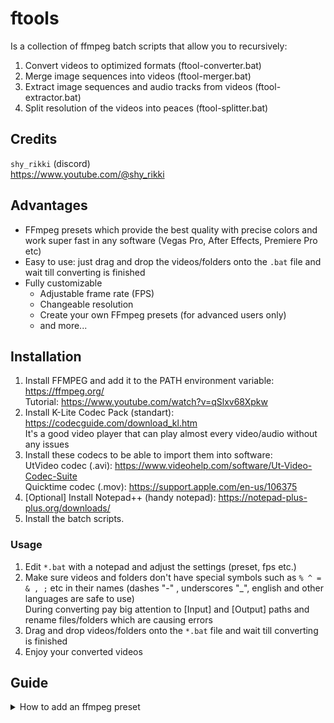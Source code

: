 # ftools
Is a collection of ffmpeg batch scripts that allow you to recursively:  
1. Convert videos to optimized formats (ftool-converter.bat)  
2. Merge image sequences into videos (ftool-merger.bat)  
3. Extract image sequences and audio tracks from videos (ftool-extractor.bat)  
4. Split resolution of the videos into peaces (ftool-splitter.bat)  

## Credits
`shy_rikki` (discord)  
https://www.youtube.com/@shy_rikki  

## Advantages
- FFmpeg presets which provide the best quality with precise colors and work super fast in any software (Vegas Pro, After Effects, Premiere Pro etc)
- Easy to use: just drag and drop the videos/folders onto the `.bat` file and wait till converting is finished
- Fully customizable
  - Adjustable frame rate (FPS)
  - Changeable resolution
  - Create your own FFmpeg presets (for advanced users only)
  - and more...

## Installation
1. Install FFMPEG and add it to the PATH environment variable: https://ffmpeg.org/  
Tutorial: https://www.youtube.com/watch?v=qSlxv68Xpkw  
2. Install K-Lite Codec Pack (standart): https://codecguide.com/download_kl.htm  
It's a good video player that can play almost every video/audio without any issues  
3. Install these codecs to be able to import them into software:  
UtVideo codec (.avi): https://www.videohelp.com/software/Ut-Video-Codec-Suite  
Quicktime codec (.mov): https://support.apple.com/en-us/106375  
4. [Optional] Install Notepad++ (handy notepad): https://notepad-plus-plus.org/downloads/  
5. Install the batch scripts.  

### Usage
1. Edit `*.bat` with a notepad and adjust the settings (preset, fps etc.)  
2. Make sure videos and folders don't have special symbols such as `% ^ = & , ;` etc in their names (dashes "-" , underscores "_", english and other languages are safe to use)  
   During converting pay big attention to [Input] and [Output] paths and rename files/folders which are causing errors  
3. Drag and drop videos/folders onto the `*.bat` file and wait till converting is finished
4. Enjoy your converted videos  



## Guide
<details>
<summary> How to add an ffmpeg preset </summary>
<br>



<details>
<summary> ftool-converter.bat </summary>
<br>

1. Make a new preset  
![image](https://github.com/user-attachments/assets/2a82f8a7-5817-478c-8d13-c8a8842d81e1)  
2. If your preset has a unique extension, add it  
![image](https://github.com/user-attachments/assets/d2e36bc9-2a6e-49fc-9f21-717f1b1fcdc7)  
3. Adjust echo  
![image](https://github.com/user-attachments/assets/6f65ac16-262f-4ad5-ad7a-d3b2476e925b)  
4. Add more supported extensions if needed  
![image](https://github.com/user-attachments/assets/8fafc8b7-a5ef-40ce-9d06-849a5583ea8e)  
5. Adjust echo  
![image](https://github.com/user-attachments/assets/660246b8-c04e-4b7d-912e-1dae1ac64c64)  
6. Specify the new preset in `render_all_presets` function to make preset called "all" work correctly  
![image](https://github.com/user-attachments/assets/7afdd0d8-e285-4806-977d-14f71684036a)  

<br>
</details>



<br>
</details>
